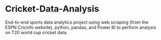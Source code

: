 # Cricket-Data-Analysis
End-to-end sports data analytics project using web scraping (from the ESPN Cricinfo website), python, pandas, and Power BI to perform analysis on T20 world cup cricket data.
